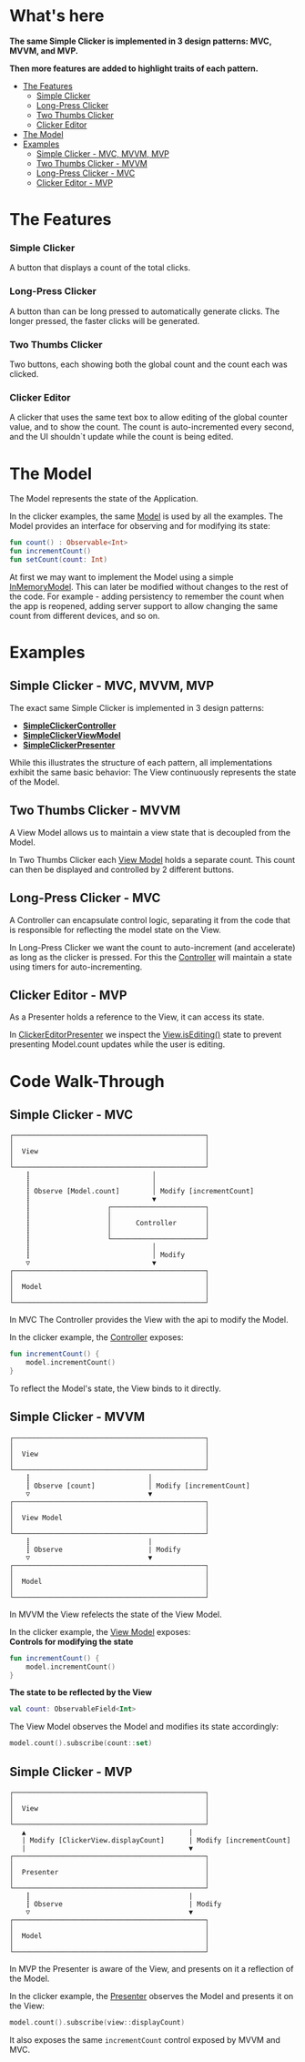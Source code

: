 # What's here

**The same Simple Clicker is implemented in 3 design patterns: MVC, MVVM, and MVP.**

**Then more features are added to highlight traits of each pattern.**

- [The Features](#the-features)
  * [Simple Clicker](#simple-clicker)
  * [Long-Press Clicker](#long-press-clicker)
  * [Two Thumbs Clicker](#two-thumbs-clicker)
  * [Clicker Editor](#clicker-editor)
- [The Model](#the-model)
- [Examples](#examples)
  * [Simple Clicker - MVC, MVVM, MVP](#simple-clicker---mvc-mvvm-mvp)
  * [Two Thumbs Clicker - MVVM](#two-thumbs-clicker---mvvm)
  * [Long-Press Clicker - MVC](#long-press-clicker---mvc)
  * [Clicker Editor - MVP](#clicker-editor---mvp)

# The Features

### Simple Clicker
A button that displays a count of the total clicks.

### Long-Press Clicker
A button than can be long pressed to automatically generate clicks. The longer pressed, the faster clicks will be generated.

### Two Thumbs Clicker
Two buttons, each showing both the global count and the count each was clicked.

### Clicker Editor
A clicker that uses the same text box to allow editing of the global counter value, and to show the count.
The count is auto-incremented every second, and the UI shouldn\`t update while the count is being edited.

# The Model

The Model represents the state of the Application. 

In the clicker examples, the same [Model](/app/src/main/java/com/example/mkorakin/UiDesignPatternsByExample/Model/Model.kt) is used by 
all the examples.
The Model provides an interface for observing and for modifying its state:

```kotlin
fun count() : Observable<Int>
fun incrementCount()
fun setCount(count: Int)
```

At first we may want to implement the Model using a simple [InMemoryModel](/app/src/main/java/com/example/mkorakin/UiDesignPatternsByExample/Model/InMemoryModel.kt).
This can later be modified without changes to the rest of the code.
For example - adding persistency to remember the count when the app is reopened, adding server support to allow changing the same count from different devices, and so on.

# Examples

## Simple Clicker - MVC, MVVM, MVP

The exact same Simple Clicker is implemented in 3 design patterns:
 - [**SimpleClickerController**](/app/src/main/java/com/example/mkorakin/UiDesignPatternsByExample/clickers/SimpleClicker/mvc/SimpleClickerController.kt)
 - [**SimpleClickerViewModel**](/app/src/main/java/com/example/mkorakin/UiDesignPatternsByExample/clickers/SimpleClicker/mvvm/SimpleClickerViewModel.kt)
 - [**SimpleClickerPresenter**](/app/src/main/java/com/example/mkorakin/UiDesignPatternsByExample/clickers/SimpleClicker/mvp/SimpleClickerPresenter.kt)

While this illustrates the structure of each pattern, all implementations exhibit the same basic behavior: The View continuously represents the state of the Model.

## Two Thumbs Clicker - MVVM
A View Model allows us to maintain a view state that is decoupled from the Model. 

In Two Thumbs Clicker each [View Model](/app/src/main/java/com/example/mkorakin/UiDesignPatternsByExample/clickers/TwoThumbClicker/LocalAndGlobalClickerViewModel.kt) holds a separate count. This count can then be displayed and controlled by 2 different buttons.

## Long-Press Clicker - MVC
A Controller can encapsulate control logic, separating it from the code that is responsible for reflecting the model state on the View.

In Long-Press Clicker we want the count to auto-increment (and accelerate) as long as the clicker is pressed. For this the [Controller](/app/src/main/java/com/example/mkorakin/UiDesignPatternsByExample/clickers/LongPressClicker/LongPressClickerController.kt) will maintain a state using timers for auto-incrementing.

## Clicker Editor - MVP
As a Presenter holds a reference to the View, it can access its state.

In [ClickerEditorPresenter](/app/src/main/java/com/example/mkorakin/UiDesignPatternsByExample/clickers/ClickerEditor/ClickerEditorPresenter.kt) we inspect the 
[View.isEditing()](/app/src/main/java/com/example/mkorakin/UiDesignPatternsByExample/clickers/ClickerEditor/ClickerEditorView.kt) state to prevent presenting Model.count updates while the user is editing.

# Code Walk-Through
## Simple Clicker - MVC
```
┌───────────────────────────────────────────────┐
│                                               │
│  View                                         │
│                                               │
└───────────────────────────────────────────────┘
    ┋                              │
    ┋                              │
    ┋ Observe [Model.count]        │ Modify [incrementCount]
    ┋                              ▼
    ┋                   ┌───────────────────────┐
    ┋                   │                       │
    ┋                   │      Controller       │
    ┋                   │                       │
    ┋                   └───────────────────────┘
    ┋                              │
    ┋                              │ Modify
    ▽                              ▼
┌───────────────────────────────────────────────┐
│                                               │
│  Model                                        │
│                                               │
└───────────────────────────────────────────────┘
```
In MVC The Controller provides the View with the api to modify the Model.

In the clicker example, the [Controller]((/app/src/main/java/com/example/mkorakin/UiDesignPatternsByExample/clickers/SimpleClicker/mvc/SimpleClickerController.kt)) exposes:
```kotlin
fun incrementCount() {
    model.incrementCount()
}
```

To reflect the Model's state, the View binds to it directly.

## Simple Clicker - MVVM
```
┌───────────────────────────────────────────────┐
│                                               │
│  View                                         │
│                                               │
└───────────────────────────────────────────────┘
    ┋                             │
    ┋ Observe [count]             │ Modify [incrementCount]
    ▽                             ▼
┌───────────────────────────────────────────────┐
│                                               │
│  View Model                                   │
│                                               │
└───────────────────────────────────────────────┘
    ┋                             |
    ┋ Observe                     | Modify
    ▽                             ▼
┌───────────────────────────────────────────────┐
│                                               │
│  Model                                        │
│                                               │
└───────────────────────────────────────────────┘
```
In MVVM the View refelects the state of the View Model.

In the clicker example, the [View Model](/app/src/main/java/com/example/mkorakin/UiDesignPatternsByExample/clickers/SimpleClicker/mvvm/SimpleClickerViewModel.kt) exposes:  
**Controls for modifying the state**
```kotlin
fun incrementCount() {
    model.incrementCount()
}
```
**The state to be reflected by the View**
```kotlin
val count: ObservableField<Int>
```
The View Model observes the Model and modifies its state accordingly:
```kotlin
model.count().subscribe(count::set)
```

## Simple Clicker - MVP
```
┌───────────────────────────────────────────────┐
│                                               │
│  View                                         │
│                                               │
└───────────────────────────────────────────────┘
   ▲                                        |
   | Modify [ClickerView.displayCount]      | Modify [incrementCount]
   |                                        ▼
┌───────────────────────────────────────────────┐
│                                               │
│  Presenter                                    │
│                                               │
└───────────────────────────────────────────────┘
    ┋                                       |
    ┋ Observe                               | Modify
    ▽                                       ▼
┌───────────────────────────────────────────────┐
│                                               │
│  Model                                        │
│                                               │
└───────────────────────────────────────────────┘
```
In MVP the Presenter is aware of the View, and presents on it a reflection of the Model.

In the clicker example, the [Presenter](/app/src/main/java/com/example/mkorakin/UiDesignPatternsByExample/clickers/SimpleClicker/mvp/SimpleClickerPresenter.kt) 
observes the Model and presents it on the View:
```kotlin
model.count().subscribe(view::displayCount)
```
It also exposes the same ```incrementCount``` control exposed by MVVM and MVC.
